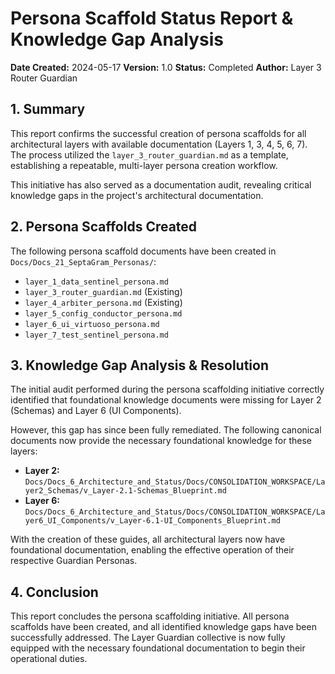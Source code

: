 # Persona Scaffold Status Report & Knowledge Gap Analysis

**Date Created:** 2024-05-17
**Version:** 1.0
**Status:** Completed
**Author:** Layer 3 Router Guardian

## 1. Summary

This report confirms the successful creation of persona scaffolds for all architectural layers with available documentation (Layers 1, 3, 4, 5, 6, 7). The process utilized the `layer_3_router_guardian.md` as a template, establishing a repeatable, multi-layer persona creation workflow.

This initiative has also served as a documentation audit, revealing critical knowledge gaps in the project's architectural documentation.

## 2. Persona Scaffolds Created

The following persona scaffold documents have been created in `Docs/Docs_21_SeptaGram_Personas/`:

*   `layer_1_data_sentinel_persona.md`
*   `layer_3_router_guardian.md` (Existing)
*   `layer_4_arbiter_persona.md` (Existing)
*   `layer_5_config_conductor_persona.md`
*   `layer_6_ui_virtuoso_persona.md`
*   `layer_7_test_sentinel_persona.md`

## 3. Knowledge Gap Analysis & Resolution

The initial audit performed during the persona scaffolding initiative correctly identified that foundational knowledge documents were missing for Layer 2 (Schemas) and Layer 6 (UI Components).

However, this gap has since been fully remediated. The following canonical documents now provide the necessary foundational knowledge for these layers:

*   **Layer 2:** `Docs/Docs_6_Architecture_and_Status/Docs/CONSOLIDATION_WORKSPACE/Layer2_Schemas/v_Layer-2.1-Schemas_Blueprint.md`
*   **Layer 6:** `Docs/Docs_6_Architecture_and_Status/Docs/CONSOLIDATION_WORKSPACE/Layer6_UI_Components/v_Layer-6.1-UI_Components_Blueprint.md`

With the creation of these guides, all architectural layers now have foundational documentation, enabling the effective operation of their respective Guardian Personas.

## 4. Conclusion

This report concludes the persona scaffolding initiative. All persona scaffolds have been created, and all identified knowledge gaps have been successfully addressed. The Layer Guardian collective is now fully equipped with the necessary foundational documentation to begin their operational duties.
